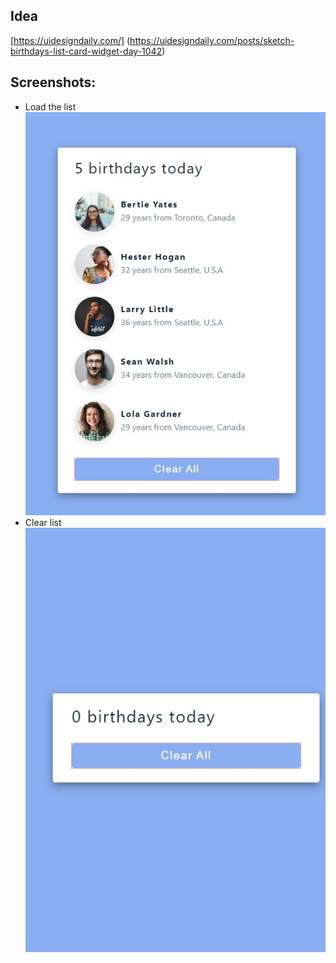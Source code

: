 ## Idea
[https://uidesigndaily.com/]
(https://uidesigndaily.com/posts/sketch-birthdays-list-card-widget-day-1042)
## Screenshots:
* Load the list
![Load All ](https://github.com/lipingwucs/ReactCardList/blob/main/screenshots/LoadAll.jpg)
* Clear list
![Clear All ](https://github.com/lipingwucs/ReactCardList/blob/main/screenshots/ClearAll.jpg)



